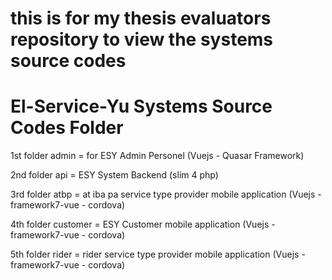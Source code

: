 # this is for my thesis evaluators repository to view the systems source codes

# El-Service-Yu Systems Source Codes Folder



1st folder
admin = for ESY Admin Personel (Vuejs - Quasar Framework)

2nd folder
api = ESY System Backend (slim 4 php)

3rd folder
atbp = at iba pa service type provider mobile application (Vuejs - framework7-vue - cordova)


4th folder
customer = ESY Customer mobile application (Vuejs - framework7-vue - cordova)


5th folder
rider = rider service type provider mobile application (Vuejs - framework7-vue - cordova)
  

